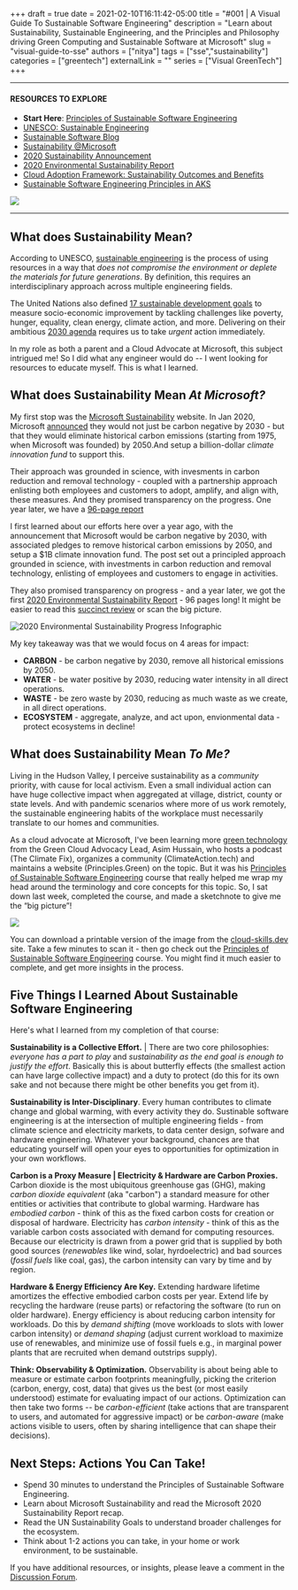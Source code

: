+++ 
draft = true
date = 2021-02-10T16:11:42-05:00
title = "#001 | A Visual Guide To Sustainable Software Engineering"
description = "Learn about Sustainability, Sustainable Engineering, and the Principles and Philosophy driving Green Computing and Sustainable Software at Microsoft"
slug = "visual-guide-to-sse"
authors = ["nitya"]
tags = ["sse","sustainability"]
categories = ["greentech"]
externalLink = ""
series = ["Visual GreenTech"]
+++

---
#### RESOURCES TO EXPLORE

 * **Start Here**: [Principles of Sustainable Software Engineering](https://aka.ms/visual-greentech) 
 * [UNESCO: Sustainable Engineering](http://www.unesco.org/new/en/natural-sciences/science-technology/engineering/sustainable-engineering/)
 * [Sustainable Software Blog](https://devblogs.microsoft.com/sustainable-software/?WT.mc_id=mobile-15747-ninarasi) 
 * [Sustainability @Microsoft](https://www.microsoft.com/en-us/sustainability?activetab=pivot_1%3aprimaryr3&WT.mc_id=mobile-15747-ninarasi) 
 * [2020 Sustainability Announcement](https://blogs.microsoft.com/blog/2020/01/16/microsoft-will-be-carbon-negative-by-2030/?WT.mc_id=mobile-15747-ninarasi)
 * [2020 Environmental Sustainability Report](https://techcommunity.microsoft.com/t5/green-tech-blog/part-one-a-review-of-the-microsoft-2020-environmental/ba-p/2115986?WT.mc_id=mobile-15747-ninarasi) 
 * [Cloud Adoption Framework: Sustainability Outcomes and Benefits](https://docs.microsoft.com/en-us/azure/cloud-adoption-framework/strategy/business-outcomes/sustainability#the-microsoft-sustainability-journey?WT.mc_id=mobile-15747-ninarasi) 
 * [Sustainable Software Engineering Principles in AKS](https://docs.microsoft.com/en-us/azure/aks/concepts-sustainable-software-engineering?WT.mc_id=mobile-15747-ninarasi) 
 

<!-- See Guidance: https://www.w3schools.com/htmL/html_images_imagemap.asp -->
<img src="https://cloud-skills.dev/gallery/GreenTech-1-SustainabilityPrinciples.png" usemap="#sketchnote">

<map name="sketchnote">
    <area shape="circle" coords="0,0,300" target="_blank" alt="Principles Module" title="Principles Module" href="https://docs.microsoft.com/en-us/learn/modules/sustainable-software-engineering-overview/?WT.mc_id=mobile-15747-ninarasi">
    <area shape="circle" coords="500,0,300" target="_blank" alt="Philosophy" title="Philosophy" href="https://docs.microsoft.com/en-us/learn/modules/sustainable-software-engineering-overview/3-carbon?WT.mc_id=mobile-15747-ninarasi">
    <area shape="circle" coords="1000,300,300" target="_blank" alt="Carbon" title="Carbon" href="https://docs.microsoft.com/en-us/learn/modules/sustainable-software-engineering-overview/3-carbon?WT.mc_id=mobile-15747-ninarasi">
    <area shape="circle" coords="500,500,200" target="_blank" alt="Carbon Intensity" title="Carbon Intensity" href="https://docs.microsoft.com/en-us/learn/modules/sustainable-software-engineering-overview/5-carbon-intensity?WT.mc_id=mobile-15747-ninarasi">
    <area shape="circle" coords="1000,700,300" target="_blank" alt="Electricity" title="Electricity" href="https://docs.microsoft.com/en-us/learn/modules/sustainable-software-engineering-overview/4-electricity?WT.mc_id=mobile-15747-ninarasi">
</map>

---


## What does Sustainability Mean?
According to UNESCO, [sustainable engineering](http://www.unesco.org/new/en/natural-sciences/science-technology/engineering/sustainable-engineering/) is the process  of using resources in a way that _does not compromise the environment or deplete the materials for future generations_. By definition, this requires an interdisciplinary approach across multiple engineering fields.

The United Nations also defined [17 sustainable development goals](https://www.un.org/sustainabledevelopment/) to measure socio-economic improvement by tackling challenges like poverty, hunger, equality, clean energy, climate action, and more. Delivering on their ambitious [2030 agenda](https://www.un.org/ga/search/view_doc.asp?symbol=A/RES/70/1&Lang=E) requires us to take *urgent* action immediately.

In my role as both a parent and a Cloud Advocate at Microsoft, this subject intrigued me! So I did what any engineer would do -- I went looking for resources to educate myself. This is what I learned.
 

## What does Sustainability Mean _At Microsoft?_ 

My first stop was the [Microsoft Sustainability](https://www.microsoft.com/en-us/sustainability?activetab=pivot_1%3aprimaryr3&WT.mc_id=mobile-15747-ninarasi) website. In Jan 2020, Microsoft [announced](https://blogs.microsoft.com/blog/2020/01/16/microsoft-will-be-carbon-negative-by-2030/?WT.mc_id=mobile-15747-ninarasi) they would not just be carbon negative by 2030 - but that they would eliminate historical carbon emissions (starting from 1975, when Microsoft was founded) by 2050.And setup a billion-dollar _climate innovation fund_ to support this.

Their approach was grounded in science, with invesments in carbon reduction and removal technology - coupled with a partnership approach enlisting both employees and customers to adopt, amplify, and align with, these measures. And they promised transparency on the progress. One year later, we have a [96-page report]()


I first learned about our efforts here over a year ago, with the announcement that Microsoft would be carbon negative by 2030, with associated pledges to remove historical carbon emissions by 2050, and setup a $1B climate innovation fund. The post set out a principled approach grounded in science, with investments in carbon reduction and removal technology, enlisting of employees and customers to engage in activities.

They also promised transparency on progress - and a year later, we got the first [2020 Environmental Sustainability Report](https://techcommunity.microsoft.com/t5/green-tech-blog/part-one-a-review-of-the-microsoft-2020-environmental/ba-p/2115986?WT.mc_id=mobile-15747-ninarasi) - 96 pages long! It might be easier to read this [succinct review](https://techcommunity.microsoft.com/t5/green-tech-blog/part-one-a-review-of-the-microsoft-2020-environmental/ba-p/2115986?WT.mc_id=mobile-15747-ninarasi) or scan the big picture.

![2020 Environmental Sustainability Progress Infographic](https://techcommunity.microsoft.com/t5/image/serverpage/image-id/252818i9E7E43F5A7B4F7E0/image-size/large?v=1.0&px=999&WT.mc_id=mobile-15747-ninarasi)

My key takeaway was that we would focus on 4 areas for impact:
 * **CARBON** - be carbon negative by 2030, remove all historical emissions by 2050.
 * **WATER** - be water positive by 2030, reducing water intensity in all direct operations.
 * **WASTE** - be zero waste by 2030, reducing as much waste as we create, in all direct operations.
 * **ECOSYSTEM** - aggregate, analyze, and act upon, envionmental data - protect ecosystems in decline!


## What does Sustainability Mean _To Me?_ 

Living in the Hudson Valley, I perceive sustainability as a _community_ priority, with cause for local activism. Even a small individual action can have huge collective impact when aggregated at village, district, county or state levels. And with pandemic scenarios where more of us work remotely, the sustainable engineering habits of the workplace must necessarily translate to our homes and communities.

As a cloud advocate at Microsoft, I've been learning more [green technology](https://techcommunity.microsoft.com/t5/green-tech-blog/bg-p/GreenTechBlog?WT.mc_id=green-11116-cxa) from the Green Cloud Advocacy Lead, Asim Hussain, who hosts a podcast (The Climate Fix), organizes a community (ClimateAction.tech) and maintains a website (Principles.Green) on the topic. But it was his [Principles of Sustainable Software Engineering](https://aka.ms/visual-greentech) course that really helped me wrap my head around the terminology and core concepts for this topic. So, I sat down last week, completed the course, and made a sketchnote to give me the “big picture”!

![](https://cloud-skills.dev/gallery/GreenTech-1-SustainabilityPrinciples.png)
 
You can download a printable version of the image from the [cloud-skills.dev](https://cloud-skills.dev) site. Take a few minutes to scan it - then go check out the [Principles of Sustainable Software Engineering](https://aka.ms/visual-greentech) course. You might find it much easier to complete, and get more insights in the process.


## Five Things I Learned About Sustainable Software Engineering
 
Here's what I learned from my completion of that course:


**Sustainability is a Collective Effort.** | There are two core philosophies: _everyone has a part to play_ and _sustainability as the end goal is enough to justify the effort_. Basically this is about butterfly effects (the smallest action can have large collective impact) and a duty to protect (do this for its own sake and not because there might be other benefits you get from it).


**Sustainability is Inter-Disciplinary**. Every human contributes to climate change and global warming, with every activity they do. Sustinable software engineering is at the intersection of multiple engineering fields - from climate science and electricity markets, to data center design, sofware and hardware engineering. Whatever your background, chances are that educating yourself will open your eyes to opportunities for optimization in your own workflows.

**Carbon is a Proxy Measure | Electricity & Hardware are Carbon Proxies.** Carbon dioxide is the most ubiquitous greenhouse gas (GHG), making _carbon dioxide equivalent_ (aka "carbon") a standard measure for other entities or activities that contribute to global warming. Hardware has _embodied carbon_ - think of this as the fixed carbon costs for creation or disposal of hardware. Electricity has _carbon intensity_ - think of this as the variable carbon costs associated with demand for computing resources. Because our electricity is drawn from a power grid that is supplied by both good sources (_renewables_ like wind, solar, hyrdoelectric) and bad sources (_fossil fuels_ like coal, gas), the carbon intensity can vary by time and by region.


 **Hardware & Energy Efficiency Are Key.** Extending hardware lifetime amortizes the effective embodied carbon costs per year. Extend life by recycling the hardware (reuse parts) or refactoring the software (to run on older hardware). Energy efficiency is about reducing carbon intensity for workloads. Do this by _demand shifting_ (move workloads to slots with lower carbon intensity) or _demand shaping_ (adjust current workload to maximize use of renewables, and minimize use of fossil fuels e.g., in marginal power plants that are recruited when demand outstrips supply). 


**Think: Observability & Optimization.** Observability is about being able to measure or estimate carbon footprints meaningfully, picking the criterion (carbon, energy, cost, data) that gives us the best (or most easily understood) estimate for evaluating impact of our actions. Optimization can then take two forms -- be _carbon-efficient_ (take actions that are transparent to users, and automated for aggressive impact) or be _carbon-aware_ (make actions visible to users, often by sharing intelligence that can shape their decisions). 

 

## Next Steps: Actions You Can Take! 

 * Spend 30 minutes to understand the Principles of Sustainable Software Engineering.  
 * Learn about Microsoft Sustainability and read the Microsoft 2020 Sustainability Report recap. 
 * Read the UN Sustainability Goals to understand broader challenges for the ecosystem. 
 * Think about 1-2 actions you can take, in your home or work environment, to be sustainable. 

If you have additional resources, or insights, please leave a comment in the [Discussion Forum](/visual-azure/community).